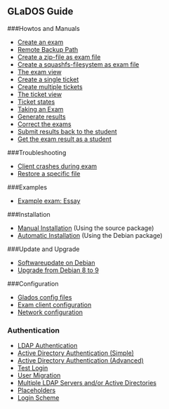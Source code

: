 ## GLaDOS Guide

###Howtos and Manuals

* [Create an exam](create-exam.md)
* [Remote Backup Path](remote-backup-path.md)
* [Create a zip-file as exam file](create-zip-exam-file.md)
* [Create a squashfs-filesystem as exam file](create-squashfs-exam-file.md)
* [The exam view](exam-view.md)
* [Create a single ticket](create-single-ticket.md)
* [Create multiple tickets](create-multiple-tickets.md)
* [The ticket view ](ticket-view.md)
* [Ticket states](ticket-states.md)
* [Taking an Exam](take-exam.md)
* [Generate results](generate-results.md)
* [Correct the exams](correct-exams.md)
* [Submit results back to the student](submit-results.md)
* [Get the exam result as a student](get-exam-result.md)

###Troubleshooting

* [Client crashes during exam](client-crash.md)
* [Restore a specific file](restore-specific-file.md)

###Examples

* [Example exam: Essay](example-exam-essay.md)

###Installation

* [Manual Installation](manual-install.md) (Using the source package)
* [Automatic Installation](deb-install.md) (Using the Debian package)

###Update and Upgrade

* [Softwareupdate on Debian](deb-update.md)
* [Upgrade from Debian 8 to 9](deb-8to9-upgrade.md)

###Configuration

* [Glados config files](config-files.md)
* [Exam client configuration](client-config.md)
* [Network configuration](network-config.md)

### Authentication

* [LDAP Authentication](ldap-authentication.md)
* [Active Directory Authentication (Simple)](ad-authentication-simple.md)
* [Active Directory Authentication (Advanced)](ad-authentication-advanced.md)
* [Test Login](test-login.md)
* [User Migration](user-migration.md)
* [Multiple LDAP Servers and/or Active Directories](multiple-ldaps.md)
* [Placeholders](auth-placeholders.md)
* [Login Scheme](login-scheme.md)